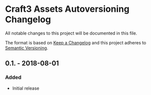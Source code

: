 # Craft3 Assets Autoversioning Changelog

All notable changes to this project will be documented in this file.

The format is based on [Keep a Changelog](http://keepachangelog.com/) and this project adheres to [Semantic Versioning](http://semver.org/).

## 0.1. - 2018-08-01
### Added
- Initial release
